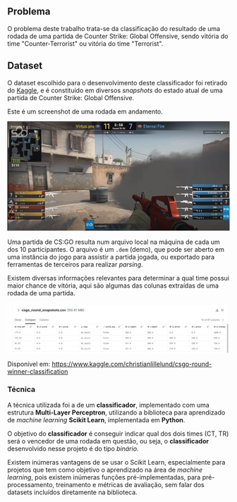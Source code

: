 ## Problema
O problema deste trabalho trata-se da classificação do resultado de uma rodada de uma partida de Counter Strike: Global Offensive, sendo vitória do time "Counter-Terrorist" ou vitória do time "Terrorist".


## Dataset
O dataset escolhido para o desenvolvimento deste classificador foi retirado do [Kaggle](kaggle.com),
e é constituído em diversos _snapshots_ do estado atual de uma partida de Counter Strike: Global Offensive.

Este é um screenshot de uma rodada em andamento.

![Rodada de CS:GO em andamento](screenshots/round-screenshot.jpeg)

Uma partida de CS:GO resulta num arquivo local na máquina de cada um dos 10 participantes.
O arquivo é um `.dem` (demo), que pode ser aberto em uma instância do jogo para assistir a partida jogada, ou exportado para ferramentas de terceiros para realizar _parsing_.

Existem diversas informações relevantes para determinar a qual time possui maior chance de vitória, aqui são algumas das colunas extraídas de uma rodada de uma partida.

![Dados extraídos do dataset](screenshots/dataset-screenshot.jpeg)

Disponível em: <https://www.kaggle.com/christianlillelund/csgo-round-winner-classification>

### Técnica
A técnica utilizada foi a de um **classificador**, implementado com uma estrutura **Multi-Layer Perceptron**, utilizando a biblioteca para aprendizado de _machine learning_ **Scikit Learn**, implementada em **Python**.

O objetivo do **classificador** é conseguir indicar qual dos dois times (CT, TR) será o vencedor de uma rodada em questão, ou seja, o **classificador** desenvolvido nesse projeto é do tipo *binário*.

Existem inúmeras vantagens de se usar o Scikit Learn, especialmente para projetos que tem como objetivo o aprendizado na área de _machine learning_, pois existem inúmeras funções pré-implementadas, para pré-processamento, treinamento e métricas de avaliação, sem falar dos datasets incluídos diretamente na biblioteca.
